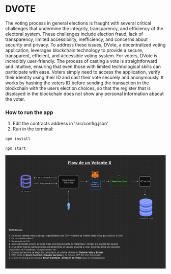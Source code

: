 # DVOTE

The voting process in general elections is fraught with several critical challenges that undermine the integrity, transparency, and efficiency of the electoral system. These challenges include election fraud, lack of transparency, limited accessibility, inefficiency, and concerns about security and privacy. To address these issues, DVote, a decentralized voting application, leverages blockchain technology to provide a secure, transparent, efficient, and accessible voting system. For voters, DVote is incredibly user-friendly. The process of casting a vote is straightforward and intuitive, ensuring that even those with limited technological skills can participate with ease. Voters simply need to access the application, verify their identity using their ID and cast their vote securely and anonymously. It works by hashing the voters ID before sending the transaction in the blockchain with the users election choices, so that the register that is displayed in the blockchain does not show any personal information abaout the voter.

### How to run the app
1. Edit the contracts address in 'src/config.json'
2. Run in the terminal:
```
npm install
```
```
npm start
```

![alt text](img/flow-votante.png)

